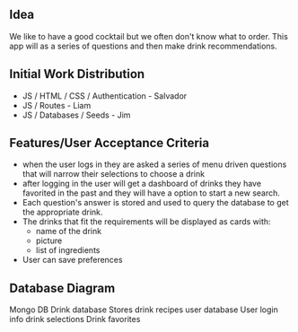 ## Idea
We like to have a good cocktail but we often don't know what to order.  This app will as a series of questions and then make drink recommendations.
## Initial Work Distribution
- JS / HTML / CSS / Authentication - Salvador
- JS / Routes - Liam
- JS / Databases / Seeds - Jim
## Features/User Acceptance Criteria
- when the user logs in they are asked a series of menu driven questions that will narrow their selections to choose a drink
- after logging in the user will get a dashboard of drinks they have favorited in the past and they will have a option to start a new search. 
- Each question's answer is stored and used to query the database to get the appropriate drink.
- The drinks that fit the requirements will be displayed as cards with:
    - name of the drink
    - picture
    - list of ingredients
- User can save preferences
## Database Diagram
Mongo DB
Drink database
    Stores drink recipes
user database
    User login info
    drink selections
    Drink favorites
